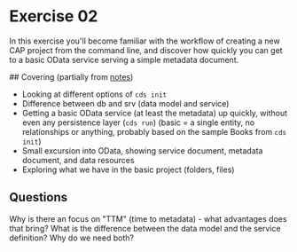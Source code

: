 # Exercise 02

In this exercise you'll become familiar with the workflow of creating a new CAP project from the command line, and discover how quickly you can get to a basic OData service serving a simple metadata document.

## Covering (partially from [notes](../orgdocs/notes.md))

- Looking at different options of `cds init`
- Difference between db and srv (data model and service)
- Getting a basic OData service (at least the metadata) up quickly, without even any persistence layer (`cds run`) (basic = a single entity, no relationships or anything, probably based on the sample Books from `cds init`)
- Small excursion into OData, showing service document, metadata document, and data resources
- Exploring what we have in the basic project (folders, files)

## Questions

Why is there an focus on "TTM" (time to metadata) - what advantages does that bring?
What is the difference between the data model and the service definition? Why do we need both?
